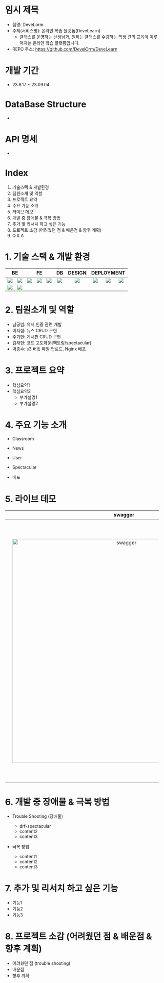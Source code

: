 # 임시 제목
  - 팀명: DeveLorm
  - 주제(서비스명): 온라인 학습 플랫폼(DeveLearn)
    - 클래스를 운영하는 선생님과, 원하는 클래스를 수강하는 학생 간의 교육이 이루어지는 온라인 학습 플랫폼입니다.
  - REPO 주소: https://github.com/DevelOrm/DeveLearn

# 개발 기간
  - 23.8.17 ~ 23.09.04

# DataBase Structure
  -

# API 명세
  -

# Index
  1. 기술스택 & 개발환경
  2. 팀원소개 및 역할
  3. 프로젝트 요약
  4. 주요 기능 소개
  5. 라이브 데모
  6. 개발 중 장애물 & 극복 방법
  7. 추가 및 리서치 하고 싶은 기능
  8. 프로젝트 소감 (어려웠던 점 & 배운점 & 향후 계획)
  9. Q & A

# 1. 기술 스택 & 개발 환경
<table>
    <thead align="center">
        <tr>
            <th colspan="2"><span>BE</span></th>
            <th colspan="3"><span>FE</span></th>
            <th colspan="1"><span>DB</span></th>
            <th colspan="1"><span>DESIGN</span></th>
            <th colspan="5"><span>DEPLOYMENT</span></th>
        </tr>
    </thead>
    <tbody>
        <tr>
            <td align="center">
                <img src="https://img.shields.io/badge/python-3776AB?style=for-the-badge&logo=python&logoColor=white">
            </td>
            <td align="center">
                <img src="https://img.shields.io/badge/django-092E20?style=for-the-badge&logo=django&logoColor=white">
            </td>
            <td align="center">
                <img src="https://img.shields.io/badge/html5-E34F26?style=for-the-badge&logo=html5&logoColor=white">
            </td>
            <td align="center">
                <img src="https://img.shields.io/badge/css-1572B6?style=for-the-badge&logo=css3&logoColor=white">
            </td>
            <td align="center">
                <img src="https://img.shields.io/badge/javascript-F7DF1E?style=for-the-badge&logo=javascript&logoColor=black">
            </td>
            <td align="center">
                <img src="https://img.shields.io/badge/postgres-%23316192.svg?style=for-the-badge&logo=postgresql&logoColor=white">
            </td>
            <td align="center">
                <img src="https://img.shields.io/badge/bootstrap-7952B3?style=for-the-badge&logo=bootstrap&logoColor=white">
            </td>
            <td align="center">
                <img src="https://img.shields.io/badge/amazon LightSail-232F3E?style=for-the-badge&logo=amazonaws&logoColor=white">
            </td>
            <td align="center">
                <img src="https://img.shields.io/badge/amazon s3-569A31?style=for-the-badge&logo=amazons3&logoColor=white">
            </td>
            <td align="center">
                <img src="https://img.shields.io/badge/amazon RDS-527FFF?style=for-the-badge&logo=amazonrds&logoColor=white">
            </td>
        </tr>
        <tr>
            <td align="center" rowspan="3">
                <img src="https://img.shields.io/badge/nginx-009639?style=for-the-badge&logo=nginx&logoColor=white">
            </td>
            <td align="center" rowspan="3">
                <img src="https://img.shields.io/badge/gunicorn-499848?style=for-the-badge&logo=gunicorn&logoColor=white">
            </td>
        </tr>
    </tbody>
</table>
     
# 2. 팀원소개 및 역할
  - 남궁범: 유저,인증 관련 개발
  - 이지섭: 뉴스 CRUD 구현
  - 주기현: 게시판 CRUD 구현
  - 김재현: 코드 고도화(리팩토링/spectacular)
  - 박종수: s3 버킷 파일 업로드, Nginx 배포

# 3. 프로젝트 요약
  - 핵심요약1
  - 핵심요약2
      - 부가설명1
      - 부가설명2
   
# 4. 주요 기능 소개
  - Classroom
  - News
  - User
  - Spectacular
      
  - 배포

# 5. 라이브 데모
|   | swagger | redoc |
|---|:--------:|:---:|
|   |<img width="731" alt="swagger" src="https://github.com/FutureMaker0/DRF_webex_final/assets/120623320/9ebc11a4-e655-4062-9bae-a2d240e4d2ce">|<img width="854" alt="redoc" src="https://github.com/FutureMaker0/DRF_webex_final/assets/120623320/71ad9542-cd88-4852-975c-14b8b2c38fda">|

# 6. 개발 중 장애물 & 극복 방법
  - Trouble Shooting (장애물)
    - drf-spectacular
    - content2
    - content3

  - 극복 방법
      - content1
      - content2
      - content3

# 7. 추가 및 리서치 하고 싶은 기능
  - 기능1
  - 기능2
  - 기능3

# 8. 프로젝트 소감 (어려웠던 점 & 배운점 & 향후 계획)
  - 어려웠던 점 (trouble shooting)
  - 배운점
  - 향후 계획
